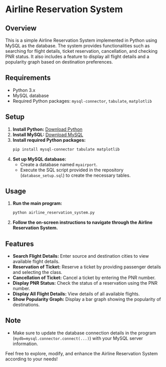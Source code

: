 
# Airline Reservation System

## Overview
This is a simple Airline Reservation System implemented in Python using MySQL as the database. The system provides functionalities such as searching for flight details, ticket reservation, cancellation, and checking PNR status. It also includes a feature to display all flight details and a popularity graph based on destination preferences.

## Requirements
- Python 3.x
- MySQL database
- Required Python packages: `mysql-connector`, `tabulate`, `matplotlib`

## Setup
1. **Install Python:** [Download Python](https://www.python.org/downloads/)
2. **Install MySQL:** [Download MySQL](https://dev.mysql.com/downloads/)
3. **Install required Python packages:**
   ```bash
   pip install mysql-connector tabulate matplotlib
   ```
4. **Set up MySQL database:**
   - Create a database named `myairport`.
   - Execute the SQL script provided in the repository (`database_setup.sql`) to create the necessary tables.

## Usage
1. **Run the main program:**
   ```bash
   python airline_reservation_system.py
   ```
2. **Follow the on-screen instructions to navigate through the Airline Reservation System.**

## Features
- **Search Flight Details:** Enter source and destination cities to view available flight details.
- **Reservation of Ticket:** Reserve a ticket by providing passenger details and selecting the class.
- **Cancellation of Ticket:** Cancel a ticket by entering the PNR number.
- **Display PNR Status:** Check the status of a reservation using the PNR number.
- **Display All Flight Details:** View details of all available flights.
- **Show Popularity Graph:** Display a bar graph showing the popularity of destinations.

## Note
- Make sure to update the database connection details in the program (`mydb=mysql.connector.connect(...)`) with your MySQL server information.

Feel free to explore, modify, and enhance the Airline Reservation System according to your needs!
